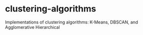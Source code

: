 # clustering-algorithms
Implementations of clustering algorithms: K-Means, DBSCAN, and Agglomerative Hierarchical
